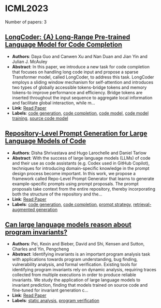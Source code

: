 # ICML2023

Number of papers: 3

## [LongCoder: {A} Long-Range Pre-trained Language Model for Code Completion](paper_1.md)
- **Authors**: Daya Guo and Canwen Xu and Nan Duan and Jian Yin and Julian J. McAuley
- **Abstract**: In this paper, we introduce a new task for code completion that focuses on handling long code input and propose a sparse Transformer model, called LongCoder, to address this task. LongCoder employs a sliding window mechanism for self-attention and introduces two types of globally accessible tokens-bridge tokens and memory tokens-to improve performance and efficiency. Bridge tokens are inserted throughout the input sequence to aggregate local information and facilitate global interaction, while m...
- **Link**: [Read Paper](https://proceedings.mlr.press/v202/guo23j.html)
- **Labels**: [code generation](../../labels/code_generation.md), [code completion](../../labels/code_completion.md), [code model](../../labels/code_model.md), [code model training](../../labels/code_model_training.md), [source code model](../../labels/source_code_model.md)

## [Repository-Level Prompt Generation for Large Language Models of Code](paper_2.md)
- **Authors**: Disha Shrivastava and Hugo Larochelle and Daniel Tarlow
- **Abstract**: With the success of large language models (LLMs) of code and their use as code assistants (e.g. Codex used in GitHub Copilot), techniques for introducing domain-specific knowledge in the prompt design process become important. In this work, we propose a framework called Repo-Level Prompt Generator that learns to generate example-specific prompts using prompt proposals. The prompt proposals take context from the entire repository, thereby incorporating both the structure of the repository and the...
- **Link**: [Read Paper](https://proceedings.mlr.press/v202/shrivastava23a.html)
- **Labels**: [code generation](../../labels/code_generation.md), [code completion](../../labels/code_completion.md), [prompt strategy](../../labels/prompt_strategy.md), [retrieval-augmented generation](../../labels/retrieval-augmented_generation.md)

## [Can large language models reason about program invariants?](paper_3.md)
- **Authors**: Pei, Kexin and Bieber, David and Shi, Kensen and Sutton, Charles and Yin, Pengcheng
- **Abstract**: Identifying invariants is an important program analysis task with applications towards program understanding, bug finding, vulnerability analysis, and formal verification. Existing tools for identifying program invariants rely on dynamic analysis, requiring traces collected from multiple executions in order to produce reliable invariants. We study the application of large language models to invariant prediction, finding that models trained on source code and fine-tuned for invariant generation c...
- **Link**: [Read Paper](https://openreview.net/pdf?id=mXv2aVqUGG)
- **Labels**: [static analysis](../../labels/static_analysis.md), [program verification](../../labels/program_verification.md)

